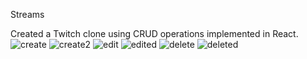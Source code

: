 Streams

Created a Twitch clone using CRUD operations implemented in React.
![create](https://user-images.githubusercontent.com/47575608/100489544-90c01800-30c9-11eb-8125-670bfa527b0f.PNG)
![create2](https://user-images.githubusercontent.com/47575608/100489545-9158ae80-30c9-11eb-9075-fa3133ab7ae0.PNG)
![edit](https://user-images.githubusercontent.com/47575608/100489549-94539f00-30c9-11eb-8ddb-821a30799ed4.PNG)
![edited](https://user-images.githubusercontent.com/47575608/100490978-0e3d5580-30d5-11eb-8048-137fe2fe9e87.PNG)
![delete](https://user-images.githubusercontent.com/47575608/100489546-9289db80-30c9-11eb-855e-6b40ab9c9f06.PNG)
![deleted](https://user-images.githubusercontent.com/47575608/100489547-93227200-30c9-11eb-8977-46c8def49920.PNG)

